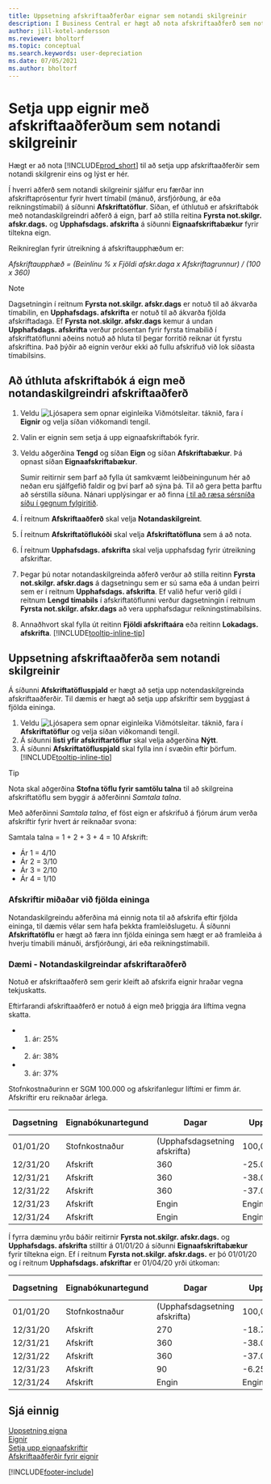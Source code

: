 ```yaml
---
title: Uppsetning afskriftaaðferðar eignar sem notandi skilgreinir
description: Í Business Central er hægt að nota afskriftaaðferð sem notandi skilgreinir til að skilgreina afskriftaaðferð eignar á síðu eignaspjalds.
author: jill-kotel-andersson
ms.reviewer: bholtorf
ms.topic: conceptual
ms.search.keywords: user-depreciation
ms.date: 07/05/2021
ms.author: bholtorf
---
```


# <a name="set-up-fixed-assets-with-user-defined-depreciation-methods"></a>Setja upp eignir með afskriftaaðferðum sem notandi skilgreinir

Hægt er að nota [!INCLUDE[prod_short](includes/prod_short.md)] til að setja upp afskriftaaðferðir sem notandi skilgrenir eins og lýst er hér.

Í hverri aðferð sem notandi skilgreinir sjálfur eru færðar inn afskriftaprósentur fyrir hvert tímabil (mánuð, ársfjórðung, ár eða reikningstímabil) á síðunni **Afskriftatöflur**. Síðan, ef úthlutuð er afskriftabók með notandaskilgreindri aðferð á eign, þarf að stilla reitina **Fyrsta not.skilgr. afskr.dags.** og **Upphafsdags. afskrifta** á síðunni **Eignaafskriftabækur** fyrir tiltekna eign.  

Reiknireglan fyrir útreikning á afskriftaupphæðum er:  

*Afskriftaupphæð = (Beinlínu % x Fjöldi afskr.daga x Afskriftagrunnur) / (100 x 360)*


> [!NOTE]  
> Dagsetningin í reitnum **Fyrsta not.skilgr. afskr.dags** er notuð til að ákvarða tímabilin, en **Upphafsdags. afskrifta** er notuð til að ákvarða fjölda afskriftadaga. Ef **Fyrsta not.skilgr. afskr.dags** kemur á undan **Upphafsdags. afskrifta** verður prósentan fyrir fyrsta tímabilið í afskriftatöflunni aðeins notuð að hluta til þegar forritið reiknar út fyrstu afskriftina. Það þýðir að eignin verður ekki að fullu afskrifuð við lok síðasta tímabilsins.

## <a name="to-assign-a-depreciation-book-to-a-fixed-asset-with-a-user-defined-depreciation-method"></a>Að úthluta afskriftabók á eign með notandaskilgreindri afskriftaaðferð

1. Veldu ![Ljósapera sem opnar eiginleika Viðmótsleitar.](media/ui-search/search_small.png "Segðu mér hvað þú vilt gera") táknið, fara í **Eignir** og velja síðan viðkomandi tengil.
2. Valin er eignin sem setja á upp eignaafskriftabók fyrir.
3. Veldu aðgerðina **Tengd** og síðan **Eign** og síðan **Afskriftabækur**. Þá opnast síðan **Eignaafskriftabækur**.

   Sumir reitirnir sem þarf að fylla út samkvæmt leiðbeiningunum hér að neðan eru sjálfgefið faldir og því þarf að sýna þá. Til að gera þetta þarftu að sérstilla síðuna. Nánari upplýsingar er að finna  [í til að ræsa sérsníða síðu í gegnum fylgiritið](ui-personalization-user.md#start-personalizing-by-using-the-personalization-mode).
4. Í reitnum **Afskriftaaðferð** skal velja **Notandaskilgreint**.
5. Í reitnum **Afskriftatöflukóði** skal velja **Afskriftatöfluna** sem á að nota.
6. Í reitnum **Upphafsdags. afskrifta** skal velja upphafsdag fyrir útreikning afskriftar.
7. Þegar þú notar notandaskilgreinda aðferð verður að stilla reitinn **Fyrsta not.skilgr. afskr.dags** á dagsetningu sem er sú sama eða á undan þeirri sem er í reitnum **Upphafsdags. afskrifta**. Ef valið hefur verið gildi í reitnum **Lengd tímabils** í afskriftatöflunni verður dagsetningin í reitnum **Fyrsta not.skilgr. afskr.dags** að vera upphafsdagur reikningstímabilsins.
8. Annaðhvort skal fylla út reitinn **Fjöldi afskriftaára** eða reitinn **Lokadags. afskrifta**. [!INCLUDE[tooltip-inline-tip](includes/tooltip-inline-tip_md.md)] 

## <a name="to-set-up-user-defined-depreciation-methods"></a>Uppsetning afskriftaaðferða sem notandi skilgreinir

Á síðunni **Afskriftatöfluspjald** er hægt að setja upp notendaskilgreinda afskriftaaðferðir. Til dæmis er hægt að setja upp afskriftir sem byggjast á fjölda eininga.  

1. Veldu ![Ljósapera sem opnar eiginleika Viðmótsleitar.](media/ui-search/search_small.png "Segðu mér hvað þú vilt gera") táknið, fara í **Afskriftatöflur** og velja síðan viðkomandi tengil.  
2. Á síðunni **listi yfir afskriftartöflur** skal velja aðgerðina **Nýtt**.  
3. Á síðunni **Afskriftatöfluspjald** skal fylla inn í svæðin eftir þörfum. [!INCLUDE[tooltip-inline-tip](includes/tooltip-inline-tip_md.md)]  

> [!TIP]
> Nota skal aðgerðina **Stofna töflu fyrir samtölu talna** til að skilgreina afskriftatöflu sem byggir á aðferðinni *Samtala talna*.

Með aðferðinni *Samtala talna*, ef föst eign er afskrifuð á fjórum árum verða afskriftir fyrir hvert ár reiknaðar svona:

Samtala talna = 1 + 2 + 3 + 4 = 10 Afskrift:

* Ár 1 = 4/10  
* Ár 2 = 3/10  
* Ár 3 = 2/10  
* Ár 4 = 1/10  

### <a name="depreciation-based-on-number-of-units"></a>Afskriftir miðaðar við fjölda eininga

Notandaskilgreindu aðferðina má einnig nota til að afskrifa eftir fjölda eininga, til dæmis vélar sem hafa þekkta framleiðslugetu. Á síðunni **Afskriftatöflu** er hægt að færa inn fjölda eininga sem hægt er að framleiða á hverju tímabili mánuði, ársfjórðungi, ári eða reikningstímabili.  

### <a name="example---user-defined-depreciation"></a>Dæmi - Notandaskilgreindar afskriftaraðferð

Notuð er afskriftaaðferð sem gerir kleift að afskrifa eignir hraðar vegna tekjuskatts.  

Eftirfarandi afskriftaaðferð er notuð á eign með þriggja ára líftíma vegna skatta.  

* 1. ár: 25%  
* 2. ár: 38%  
* 3. ár: 37%  

Stofnkostnaðurinn er SGM 100.000 og afskrifanlegur líftími er fimm ár. Afskriftir eru reiknaðar árlega.  

| Dagsetning | Eignabókunartegund | Dagar | Upphæð | Bókfært virði |
| --- | --- | --- | --- | --- |
| 01/01/20 |Stofnkostnaður |(Upphafsdagsetning afskrifta) |100,000.00 |100,000.00 |
| 12/31/20 |Afskrift |360 |-25.000,00 |75,000.00 |
| 12/31/21 |Afskrift |360 |-38.000,00 |37,000.00 |
| 12/31/22 |Afskrift |360 |-37.000,00 |0 |
| 12/31/23 |Afskrift |Engin |Engin |0 |
| 12/31/24 |Afskrift |Engin |Engin |0 |

Í fyrra dæminu yrðu báðir reitirnir **Fyrsta not.skilgr. afskr.dags.** og **Upphafsdags. afskrifta** stilltir á 01/01/20 á síðunni **Eignaafskriftabækur** fyrir tiltekna eign. Ef í reitnum **Fyrsta not.skilgr. afskr.dags.** er þó 01/01/20 og í reitnum **Upphafsdags. afskriftar** er 01/04/20 yrði útkoman:  

| Dagsetning | Eignabókunartegund | Dagar | Upphæð | Bókfært virði |
| --- | --- | --- | --- | --- |
| 01/01/20 |Stofnkostnaður |(Upphafsdagsetning afskrifta) |100,000.00 |100,000.00 |
| 12/31/20 |Afskrift |270 |-18.750,00 |81,250.00 |
| 12/31/21 |Afskrift |360 |-38.000,00 |42,250.00 |
| 12/31/22 |Afskrift |360 |-37.000,00 |6,250.00 |
| 12/31/23 |Afskrift |90 |-6.250,00 |0 |
| 12/31/24 |Afskrift |Engin |Engin |0 |


## <a name="see-also"></a>Sjá einnig
[Uppsetning eigna](fa-setup.md)  
[Eignir](fa-manage.md)  
[Setja upp eignaafskriftir](fa-how-setup-depreciation.md)  
[Afskriftaaðferðir fyrir eignir](fa-depreciation-methods.md)

[!INCLUDE[footer-include](includes/footer-banner.md)]
